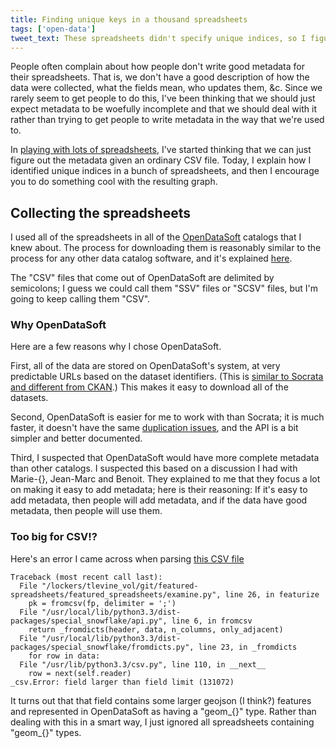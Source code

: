 ```yaml
---
title: Finding unique keys in a thousand spreadsheets
tags: ['open-data']
tweet_text: These spreadsheets didn't specify unique indices, so I figured them out.
---
```

People often complain about how people don't write good metadata for their
spreadsheets. That is, we don't have a good description of how the data were
collected, what the fields mean, who updates them, &c. Since we rarely seem
to get people to do this, I've been thinking that we should just expect
metadata to be woefully incomplete and that we should deal with it rather
than trying to get people to write metadata in the way that we're used to.

In [playing with lots of spreadsheets](/open-data), I've started thinking
that we can just figure out the metadata given an ordinary CSV file.
Today, I explain how I identified unique indices in a bunch of spreadsheets,
and then I encourage you to do something cool with the resulting graph.

## Collecting the spreadsheets
I used all of the spreadsheets in all of the [OpenDataSoft](https://opendatasoft.com)
catalogs that I knew about. The process for downloading them is reasonably
similar to the process for any other data catalog software, and it's explained
[here]().

The "CSV" files that come out of OpenDataSoft are delimited by semicolons;
I guess we could call them "SSV" files or "SCSV" files, but I'm going to keep
calling them "CSV".

### Why OpenDataSoft
Here are a few reasons why I chose OpenDataSoft.

First, all of the data are stored on OpenDataSoft's system, at very predictable URLs
based on the dataset identifiers.
(This is [similar to Socrata and different from CKAN]().)
This makes it easy to download all of the datasets.

Second, OpenDataSoft is easier for me to work with than Socrata; it is much faster,
it doesn't have the same [duplication issues](),
and the API is a bit simpler and better documented.

Third, I suspected that OpenDataSoft would have more complete metadata than other
catalogs. I suspected this based on a discussion I had with Marie-{}, Jean-Marc
and Benoit. They explained to me that they focus a lot on making it easy to add
metadata; here is their reasoning: If it's easy to add metadata, then people will
add metadata, and if the data have good metadata, then people will use them.

### Too big for CSV!?
Here's an error I came across when parsing [this CSV file](http://public.opendatasoft.com/explore/dataset/scisf_housing_affordability_gap_by_neighborhood_san_francisco_ca/download?format=csv)

    Traceback (most recent call last):
      File "/lockers/tlevine_vol/git/featured-spreadsheets/featured_spreadsheets/examine.py", line 26, in featurize
        pk = fromcsv(fp, delimiter = ';')
      File "/usr/local/lib/python3.3/dist-packages/special_snowflake/api.py", line 6, in fromcsv
        return _fromdicts(header, data, n_columns, only_adjacent)
      File "/usr/local/lib/python3.3/dist-packages/special_snowflake/fromdicts.py", line 23, in _fromdicts
        for row in data:
      File "/usr/lib/python3.3/csv.py", line 110, in __next__
        row = next(self.reader)
    _csv.Error: field larger than field limit (131072)

It turns out that that field contains some larger geojson (I think?) features
and represented in OpenDataSoft as having a "geom_{}" type. Rather than dealing
with this in a smart way, I just ignored all spreadsheets containing "geom_{}"
types.
